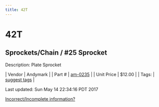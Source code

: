```yaml
---
title: 42T
---
```


# 42T
## Sprockets/Chain / #25 Sprocket
Description: 	Plate Sprocket 

| Vendor | Andymark | 
| Part # | [am-0235](http://www.andymark.com/Sprocket-p/am-0235.htm) | 
| Unit Price | $12.00 | 
| Tags: | [suggest tags](https://docs.google.com/forms/d/e/1FAIpQLSeWyY8v3RgOty-MyWmh9U0iivNYN_molChYyS-0U-o-kOAv_g/viewform) | 

Last updated: Sun May 14 22:34:16 PDT 2017

 [Incorrect/Incomplete information?](https://docs.google.com/forms/d/e/1FAIpQLSeWyY8v3RgOty-MyWmh9U0iivNYN_molChYyS-0U-o-kOAv_g/viewform)